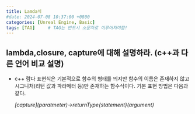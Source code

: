 ```yaml
---
title: Lamda식
#date: 2024-07-08 10:37:00 +0800
categories: [Unreal Engine, Basic]
tags: [TAG]		# TAG는 반드시 소문자로 이루어져야함!
---
```


## **lambda,closure, capture에 대해 설명하라. (c++과 다른 언어 비교 설명)**

* c++
    람다 표현식은 기본적으로 함수의 형태를 띄지만 함수의 이름은 존재하지 않고 시그니처(리턴 값과 파라메터 등)만 존재하는 함수식이다. 기본 표현 방법은 다음과 같다. 
    
    *\[capture\](paratmeter)->returnType{statement}(argument)*
    

